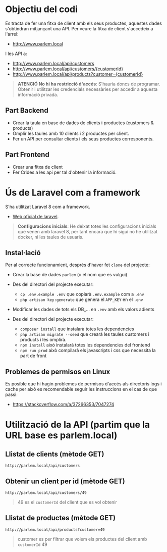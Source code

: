 # Objectiu del codi

Es tracta de fer una fitxa de client amb els seus productes, aquestes dades s'obtindran mitjançant una API. Per veure la fitxa de client s'accedeix a l'arrel:
- http://www.parlem.local

I les API a:
- http://www.parlem.local/api/customers
- http://www.parlem.local/api/customers/{customerId}
- http://www.parlem.local/api/products?customer={customerId}


> **ATENCIÓ No hi ha restricció d'accés**: S'hauria doncs de programar. Obtenir i utilitzar les credencials necessàries per accedir a aquesta informació privada.

## Part Backend
- Crear la taula en base de dades de clients i productes (customers & products)
- Omplir les taules amb 10 clients i 2 productes per client.
- Fer un API per consultar clients i els seus productes corresponents.

## Part Frontend
- Crear una fitxa de client
- Fer Crides a les api per tal d'obtenir la informació.

# Ús de Laravel com a framework

S'ha utilitzat Laravel 8 com a framework.

- [Web oficial de laravel](https://laravel.com/).

> **Configuracions inicials**: He deixat totes les configuracions inicials que
venen amb laravel 8, per tant encara que hi sigui no he utilitzat docker, ni les
taules de usuaris.

## Instal·lació
Per al correcte funcionamient, després d'haver fet `clone` del projecte:

- Crear la base de dades `parlem` (o el nom que es vulgui)

- Des del directori del projecte executar:
  - `cp .env.example .env` que copiarà `.env.example` com a `.env`
  - `php artisan key:generate` que genera el `APP_KEY` en el `.env`
- Modificar les dades de tots els DB_... en `.env` amb els valors adients
- Des del directori del projecte executar:
  - `composer install` que instalarà totes les dependencies
  - `php artisan migrate --seed` que crearà les taules customers i products i les omplirà.
  - `npm install` això instalarà totes les dependencies del frontend
  - `npm run prod` això compilarà els javascripts i css que necessita la part de front

## Problemes de permisos en Linux
Es posible que hi hagin problemes de permisos d'accés als directoris
logs i cache per això es recomendable seguir les instruccions en el cas de que passi:

- https://stackoverflow.com/a/37266353/7047274

# Utilització de la API (partim que la URL base es parlem.local)

## Llistat de clients (mètode GET)
`http://parlem.local/api/customers`

## Obtenir un client per id (mètode GET)
`http://parlem.local/api/customers/49`

> 49 es el `customerId` del client que es vol obtenir

## Llistat de productes (mètode GET)
`http://parlem.local/api/products?customer=49`
> customer es per filtrar que volem els productes del client amb `customerId` 49
